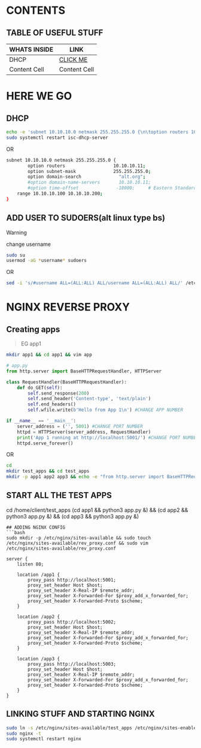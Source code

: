 
# CONTENTS
## TABLE OF USEFUL STUFF
| __WHATS INSIDE__  | LINK |
| ------------- | ------------- |
| DHCP          | [CLICK ME](https://github.com/mr-gniloy-trupeshnik/justsomecommands/blob/main/alt-dhcp) |
| Content Cell  | Content Cell  |

# HERE WE GO
## DHCP
```bash
echo -e 'subnet 10.10.10.0 netmask 255.255.255.0 {\n\toption routers 10.10.10.11;\n\toption subnet-mask 255.255.255.0;\n\toption domain-search "alt.org";\n\t#option domain-name-servers 10.10.10.11;\n\t#option time-offset -18000; # Eastern Standard Time\n\trange 10.10.10.100 10.10.10.200;\n}' | sudo tee -a /etc/dhcp/dhcpd.conf
sudo systemctl restart isc-dhcp-server
```
OR

```bash
subnet 10.10.10.0 netmask 255.255.255.0 {
        option routers                  10.10.10.11;
        option subnet-mask              255.255.255.0;
        option domain-search              "alt.org";
        #option domain-name-servers       10.10.10.11;
        #option time-offset              -18000;     # Eastern Standard Time
	range 10.10.10.100 10.10.10.200;
}
```
## ADD USER TO SUDOERS(alt linux type bs)

> [!WARNING]
> change username

``` bash
sudo su
usermod -aG *username* sudoers
```
OR
```bash
sed -i 's/#username ALL=(ALL:ALL) ALL/username ALL=(ALL:ALL) ALL/' /etc/sudoers
```
# NGINX REVERSE PROXY

## Creating apps
> EG app1
```bash
mkdir app1 && cd app1 && vim app
```
```python
# app.py
from http.server import BaseHTTPRequestHandler, HTTPServer

class RequestHandler(BaseHTTPRequestHandler):
    def do_GET(self):
        self.send_response(200)
        self.send_header('Content-type', 'text/plain')
        self.end_headers()
        self.wfile.write(b'Hello from App 1\n') #CHANGE APP NUMBER

if __name__ == '__main__':
    server_address = ('', 5001) #CHANGE PORT NUMBER
    httpd = HTTPServer(server_address, RequestHandler)
    print('App 1 running at http://localhost:5001/') #CHANGE PORT NUMBER 
    httpd.serve_forever()
```
OR
```bash
cd
mkdir test_apps && cd test_apps
mkdir -p app1 app2 app3 && echo -e "from http.server import BaseHTTPRequestHandler, HTTPServer\n\nclass RequestHandler(BaseHTTPRequestHandler):\n    def do_GET(self):\n        self.send_response(200)\n        self.send_header('Content-type', 'text/plain')\n        self.end_headers()\n        self.wfile.write(b'Hello from App 1\\n')\n\nif __name__ == '__main__':\n    server_address = ('', 5001)\n    httpd = HTTPServer(server_address, RequestHandler)\n    print('App 1 running at http://localhost:5001/')\n    httpd.serve_forever()" > app1/app.py && echo -e "from http.server import BaseHTTPRequestHandler, HTTPServer\n\nclass RequestHandler(BaseHTTPRequestHandler):\n    def do_GET(self):\n        self.send_response(200)\n        self.send_header('Content-type', 'text/plain')\n        self.end_headers()\n        self.wfile.write(b'Hello from App 2\\n')\n\nif __name__ == '__main__':\n    server_address = ('', 5002)\n    httpd = HTTPServer(server_address, RequestHandler)\n    print('App 2 running at http://localhost:5002/')\n    httpd.serve_forever()" > app2/app.py && echo -e "from http.server import BaseHTTPRequestHandler, HTTPServer\n\nclass RequestHandler(BaseHTTPRequestHandler):\n    def do_GET(self):\n        self.send_response(200)\n        self.send_header('Content-type', 'text/plain')\n        self.end_headers()\n        self.wfile.write(b'Hello from App 3\\n')\n\nif __name__ == '__main__':\n    server_address = ('', 5003)\n    httpd = HTTPServer(server_address, RequestHandler)\n    print('App 3 running at http://localhost:5003/')\n    httpd.serve_forever()" > app3/app.py
```
## START ALL THE TEST APPS
cd /home/client/test_apps
(cd app1 && python3 app.py &) && (cd app2 && python3 app.py &) && (cd app3 && python3 app.py &)
```
## ADDING NGINX CONFIG
```bash
sudo mkdir -p /etc/nginx/sites-available && sudo touch /etc/nginx/sites-available/rev_proxy.conf && sudo vim /etc/nginx/sites-available/rev_proxy.conf
```
```nginx
server {
    listen 80;

    location /app1 {
        proxy_pass http://localhost:5001;
        proxy_set_header Host $host;
        proxy_set_header X-Real-IP $remote_addr;
        proxy_set_header X-Forwarded-For $proxy_add_x_forwarded_for;
        proxy_set_header X-Forwarded-Proto $scheme;
    }

    location /app2 {
        proxy_pass http://localhost:5002;
        proxy_set_header Host $host;
        proxy_set_header X-Real-IP $remote_addr;
        proxy_set_header X-Forwarded-For $proxy_add_x_forwarded_for;
        proxy_set_header X-Forwarded-Proto $scheme;
    }

    location /app3 {
        proxy_pass http://localhost:5003;
        proxy_set_header Host $host;
        proxy_set_header X-Real-IP $remote_addr;
        proxy_set_header X-Forwarded-For $proxy_add_x_forwarded_for;
        proxy_set_header X-Forwarded-Proto $scheme;
    }
}
```
## LINKING STUFF AND STARTING NGINX
```bash
sudo ln -s /etc/nginx/sites-available/test_apps /etc/nginx/sites-enabled/
sudo nginx -t
sudo systemctl restart nginx
```
